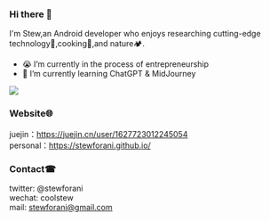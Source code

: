 ### Hi there 🤪
I'm Stew,an Android developer who enjoys researching cutting-edge technology🔎,cooking🍚,and nature🏕.
- 😭 I’m currently in the process of entrepreneurship
- 🧐 I’m currently learning ChatGPT & MidJourney

<!--START_SECTION:waka-->
<!--END_SECTION:waka-->

![](https://github-readme-stats.vercel.app/api?username=stewforani)

### Website🌐
juejin：https://juejin.cn/user/1627723012245054</br>
personal：https://stewforani.github.io/

### Contact☎
twitter: @stewforani</br>
wechat: coolstew</br>
mail: stewforani@gmail.com

